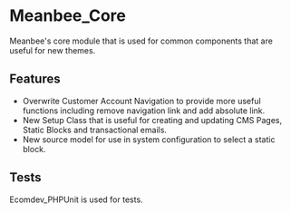 # Meanbee_Core

Meanbee's core module that is used for common components that are useful for new themes.

## Features

- Overwrite Customer Account Navigation to provide more useful functions including remove navigation link and add absolute link.
- New Setup Class that is useful for creating and updating CMS Pages, Static Blocks and transactional emails. 
- New source model for use in system configuration to select a static block. 

## Tests

Ecomdev_PHPUnit is used for tests.

